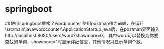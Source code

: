 # springboot
##使用springboot重构了wordcounter
使用postman作为前端，在运行 \src\main\java\wordcounter\ApplicationStartup.java后，在postman界面输入http://localhost:8080/users/word?showmore=0，
其中word可以替换为你要查找的单词，showmore=1时显示详细信息，其他情况只显示单词个数。
